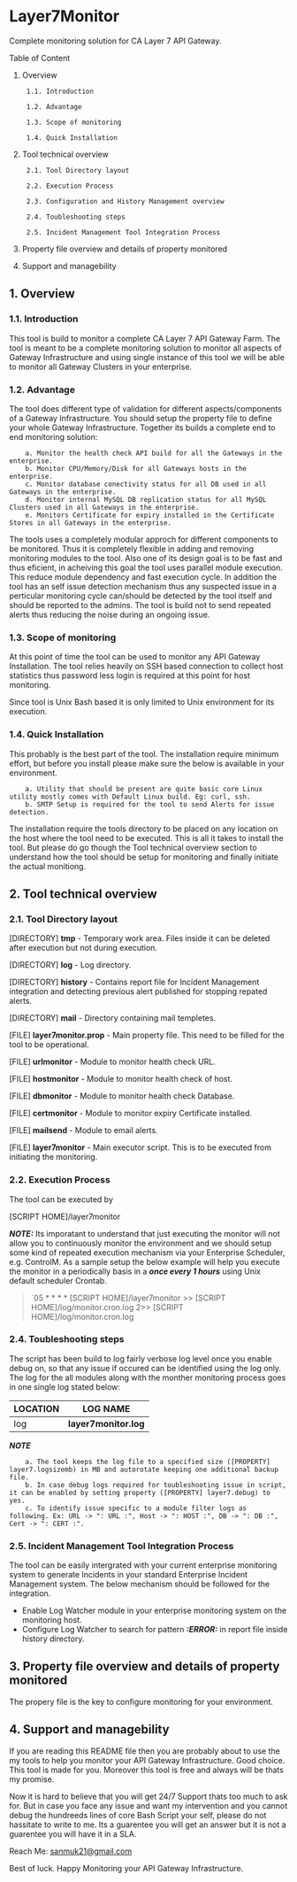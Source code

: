 # Layer7Monitor
Complete monitoring solution for CA Layer 7 API Gateway.

Table of Content

1. Overview

        1.1. Introduction
        
        1.2. Advantage
        
        1.3. Scope of monitoring
        
        1.4. Quick Installation
        
2. Tool technical overview

        2.1. Tool Directory layout
        
        2.2. Execution Process
        
        2.3. Configuration and History Management overview
        
        2.4. Toubleshooting steps
        
        2.5. Incident Management Tool Integration Process
        
3. Property file overview and details of property monitored

4. Support and managebility

## 1. Overview

### 1.1. Introduction

This tool is build to monitor a complete CA Layer 7 API Gateway Farm. The tool is meant to be a complete monitoring solution to monitor all aspects of Gateway Infrastructure and using single instance of this tool we will be able to monitor all Gateway Clusters in your enterprise.

### 1.2. Advantage

The tool does different type of validation for different aspects/components of a Gateway Infrastructure. You should setup the property file to define your whole Gateway Infrastructure. Together its builds a complete end to end monitoring solution:

        a. Monitor the health check API build for all the Gateways in the enterprise.
        b. Monitor CPU/Memory/Disk for all Gateways hosts in the enterprise.
        c. Monitor database conectivity status for all DB used in all Gateways in the enterprise.
        d. Monitor internal MySQL DB replication status for all MySQL Clusters used in all Gateways in the enterprise.
        e. Monitors Certificate for expiry installed in the Certificate Stores in all Gateways in the enterprise.

The tools uses a completely modular approch for different components to be monitored. Thus it is completely flexible in adding and removing monitoring modules to the tool.
Also one of its design goal is to be fast and thus eficient, in acheiving this goal the tool uses parallel module execution. This reduce module dependency and fast execution cycle.
In addition the tool has an self issue detection mechanism thus any suspected issue in a perticular monitoring cycle can/should be detected by the tool itself and should be reported to the admins.
The tool is build not to send repeated alerts thus reducing the noise during an ongoing issue.

### 1.3. Scope of monitoring

At this point of time the tool can be used to monitor any API Gateway Installation. The tool relies heavily on SSH based connection to collect host statistics thus password less login is required at this point for host monitoring.

Since tool is Unix Bash based it is only limited to Unix environment for its execution.

### 1.4. Quick Installation

This probably is the best part of the tool. The installation require minimum effort, but before you install please make sure the below is available in your environment.

        a. Utility that should be present are quite basic core Linux utility mostly comes with Default Linux build. Eg: curl, ssh.
        b. SMTP Setup is required for the tool to send Alerts for issue detection.
        
The installation require the tools directory to be placed on any location on the host where the tool need to be executed. This is all it takes to install the tool. But please do go though the Tool technical overview section to understand how the tool should be setup for monitoring and finally initiate the actual monitiong. 

## 2. Tool technical overview



### 2.1. Tool Directory layout


[DIRECTORY] **tmp** - Temporary work area. Files inside it can be deleted after execution but not during execution.

[DIRECTORY] **log** - Log directory. 

[DIRECTORY] **history** - Contains report file for Incident Management integration and detecting previous alert published for stopping repated alerts. 

[DIRECTORY] **mail** - Directory containing mail templetes. 

[FILE] **layer7monitor.prop** - Main property file. This need to be filled for the tool to be operational.

[FILE] **urlmonitor** - Module to monitor health check URL. 

[FILE] **hostmonitor** - Module to monitor health check of host. 

[FILE] **dbmonitor** - Module to monitor health check Database. 

[FILE] **certmonitor** - Module to monitor expiry Certificate installed. 

[FILE] **mailsend** - Module to email alerts.

[FILE] **layer7monitor** - Main executor script. This is to be executed from initiating the monitoring.

### 2.2. Execution Process

The tool can be executed by

[SCRIPT HOME]/layer7monitor 

***NOTE:*** Its imporatant to understand that just executing the monitor will not allow you to continuously monitor the environment and we should setup some kind of repeated execution mechanism via your Enterprise Scheduler, e.g. ControlM. As a sample setup the below example will help you execute the monitor in a periodically basis in a ***once every 1 hours*** using Unix default scheduler Crontab.

> `05 * * * * [SCRIPT HOME]/layer7monitor >> [SCRIPT HOME]/log/monitor.cron.log 2>> [SCRIPT HOME]/log/monitor.cron.log

### 2.4. Toubleshooting steps

The script has been build to log fairly verbose log level once you enable debug on, so that any issue if occured can be identified using the log only. The log for the all modules along with the monther monitoring process goes in one single log stated below:

LOCATION | LOG NAME
--- | ---
log | **layer7monitor.log**

***NOTE*** 

        a. The tool keeps the log file to a specified size ([PROPERTY] layer7.logsizemb) in MB and autorotate keeping one additional backup file.
        b. In case debug logs required for toubleshooting issue in script, it can be enabled by setting property ([PROPERTY] layer7.debug) to yes.
        c. To identify issue specific to a module filter logs as following. Ex: URL -> ": URL :", Host -> ": HOST :", DB -> ": DB :", Cert -> ": CERT :".


### 2.5. Incident Management Tool Integration Process

The tool can be easily intergrated with your current enterprise monitoring system to generate Incidents in your standard Enterprise Incident Management system. The below mechanism should be followed for the integration.

* Enable Log Watcher module in your enterprise monitoring system on the monitoring host.
* Configure Log Watcher to search for pattern ***:ERROR:*** in report file inside history directory.


## 3. Property file overview and details of property monitored

The propery file is the key to configure monitoring for your environment. 


## 4. Support and managebility

If you are reading this README file then you are probably about to use the my tools to help you monitor your API Gateway Infrastructure. Good choice. This tool is made for you. Moreover this tool is free and always will be thats my promise.

Now it is hard to believe that you will get 24/7 Support thats too much to ask for. But in case you face any issue and want my intervention and you cannot debug the hundreeds lines of core Bash Script your self, please do not hassitate to write to me. Its a guarentee you will get an answer but it is not a guarentee you will have it in a SLA.

Reach Me: sanmuk21@gmail.com

Best of luck. Happy Monitoring your API Gateway Infrastructure.
